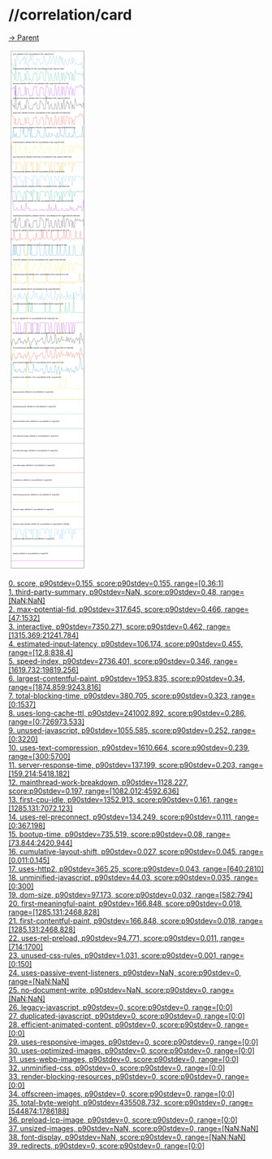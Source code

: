 
# //correlation/card

[→ Parent](../..)

![PLOT: correlation](./correlation.svg)

[0. score, p90stdev=0.155, score:p90stdev=0.155, range=[0.36:1]](../../meta/score/samples/card)  
[1. third-party-summary, p90stdev=NaN, score:p90stdev=0.48, range=[NaN:NaN]](../../third-party-summary/samples/card/)  
[2. max-potential-fid, p90stdev=317.645, score:p90stdev=0.466, range=[47:1532]](../../max-potential-fid/samples/card/)  
[3. interactive, p90stdev=7350.271, score:p90stdev=0.462, range=[1315.369:21241.784]](../../interactive/samples/card/)  
[4. estimated-input-latency, p90stdev=106.174, score:p90stdev=0.455, range=[12.8:838.4]](../../estimated-input-latency/samples/card/)  
[5. speed-index, p90stdev=2736.401, score:p90stdev=0.346, range=[1619.732:19819.256]](../../speed-index/samples/card/)  
[6. largest-contentful-paint, p90stdev=1953.835, score:p90stdev=0.34, range=[1874.859:9243.816]](../../largest-contentful-paint/samples/card/)  
[7. total-blocking-time, p90stdev=380.705, score:p90stdev=0.323, range=[0:1537]](../../total-blocking-time/samples/card/)  
[8. uses-long-cache-ttl, p90stdev=241002.892, score:p90stdev=0.286, range=[0:726973.533]](../../uses-long-cache-ttl/samples/card/)  
[9. unused-javascript, p90stdev=1055.585, score:p90stdev=0.252, range=[0:3220]](../../unused-javascript/samples/card/)  
[10. uses-text-compression, p90stdev=1610.664, score:p90stdev=0.239, range=[300:5700]](../../uses-text-compression/samples/card/)  
[11. server-response-time, p90stdev=137.199, score:p90stdev=0.203, range=[159.214:5418.182]](../../server-response-time/samples/card/)  
[12. mainthread-work-breakdown, p90stdev=1128.227, score:p90stdev=0.197, range=[1082.012:4592.636]](../../mainthread-work-breakdown/samples/card/)  
[13. first-cpu-idle, p90stdev=1352.913, score:p90stdev=0.161, range=[1285.131:7072.123]](../../first-cpu-idle/samples/card/)  
[14. uses-rel-preconnect, p90stdev=134.249, score:p90stdev=0.111, range=[0:367.198]](../../uses-rel-preconnect/samples/card/)  
[15. bootup-time, p90stdev=735.519, score:p90stdev=0.08, range=[73.844:2420.944]](../../bootup-time/samples/card/)  
[16. cumulative-layout-shift, p90stdev=0.027, score:p90stdev=0.045, range=[0.011:0.145]](../../cumulative-layout-shift/samples/card/)  
[17. uses-http2, p90stdev=365.25, score:p90stdev=0.043, range=[640:2810]](../../uses-http2/samples/card/)  
[18. unminified-javascript, p90stdev=44.03, score:p90stdev=0.035, range=[0:300]](../../unminified-javascript/samples/card/)  
[19. dom-size, p90stdev=97.173, score:p90stdev=0.032, range=[582:794]](../../dom-size/samples/card/)  
[20. first-meaningful-paint, p90stdev=166.848, score:p90stdev=0.018, range=[1285.131:2468.828]](../../first-meaningful-paint/samples/card/)  
[21. first-contentful-paint, p90stdev=166.848, score:p90stdev=0.018, range=[1285.131:2468.828]](../../first-contentful-paint/samples/card/)  
[22. uses-rel-preload, p90stdev=94.771, score:p90stdev=0.011, range=[714:1700]](../../uses-rel-preload/samples/card/)  
[23. unused-css-rules, p90stdev=1.031, score:p90stdev=0.001, range=[0:150]](../../unused-css-rules/samples/card/)  
[24. uses-passive-event-listeners, p90stdev=NaN, score:p90stdev=0, range=[NaN:NaN]](../../uses-passive-event-listeners/samples/card/)  
[25. no-document-write, p90stdev=NaN, score:p90stdev=0, range=[NaN:NaN]](../../no-document-write/samples/card/)  
[26. legacy-javascript, p90stdev=0, score:p90stdev=0, range=[0:0]](../../legacy-javascript/samples/card/)  
[27. duplicated-javascript, p90stdev=0, score:p90stdev=0, range=[0:0]](../../duplicated-javascript/samples/card/)  
[28. efficient-animated-content, p90stdev=0, score:p90stdev=0, range=[0:0]](../../efficient-animated-content/samples/card/)  
[29. uses-responsive-images, p90stdev=0, score:p90stdev=0, range=[0:0]](../../uses-responsive-images/samples/card/)  
[30. uses-optimized-images, p90stdev=0, score:p90stdev=0, range=[0:0]](../../uses-optimized-images/samples/card/)  
[31. uses-webp-images, p90stdev=0, score:p90stdev=0, range=[0:0]](../../uses-webp-images/samples/card/)  
[32. unminified-css, p90stdev=0, score:p90stdev=0, range=[0:0]](../../unminified-css/samples/card/)  
[33. render-blocking-resources, p90stdev=0, score:p90stdev=0, range=[0:0]](../../render-blocking-resources/samples/card/)  
[34. offscreen-images, p90stdev=0, score:p90stdev=0, range=[0:0]](../../offscreen-images/samples/card/)  
[35. total-byte-weight, p90stdev=435508.732, score:p90stdev=0, range=[544874:1786188]](../../total-byte-weight/samples/card/)  
[36. preload-lcp-image, p90stdev=0, score:p90stdev=0, range=[0:0]](../../preload-lcp-image/samples/card/)  
[37. unsized-images, p90stdev=NaN, score:p90stdev=0, range=[NaN:NaN]](../../unsized-images/samples/card/)  
[38. font-display, p90stdev=NaN, score:p90stdev=0, range=[NaN:NaN]](../../font-display/samples/card/)  
[39. redirects, p90stdev=0, score:p90stdev=0, range=[0:0]](../../redirects/samples/card/)  
